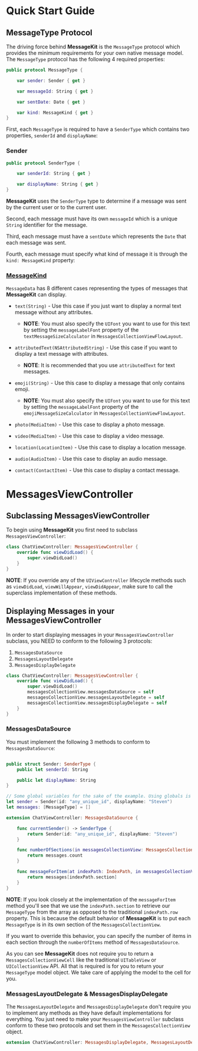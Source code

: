 # Quick Start Guide

## MessageType Protocol
The driving force behind **MessageKit** is the `MessageType` protocol which provides the minimum requirements for your own native message model. The `MessageType` protocol has the following 4 required properties:

```Swift
public protocol MessageType {

    var sender: Sender { get }

    var messageId: String { get }

    var sentDate: Date { get }

    var kind: MessageKind { get }
}
```
First, each `MessageType` is required to have a `SenderType` which contains two properties, `senderId` and `displayName`:
### Sender
```Swift
public protocol SenderType {

    var senderId: String { get }

    var displayName: String { get }
}
```
**MessageKit** uses the `SenderType` type to determine if a message was sent by the current user or to the current user.

Second, each message must have its own `messageId` which is a unique `String` identifier for the message.

Third, each message must have a `sentDate` which represents the `Date` that each message was sent.

Fourth, each message must specify what kind of message it is through the `kind: MessageKind` property:
### [MessageKind](https://github.com/MessageKit/MessageKit#default-cells)

`MessageData` has 8 different cases representing the types of messages that **MessageKit** can display.

- `text(String)` - Use this case if you just want to display a normal text message without any attributes.
  - **NOTE**: You must also specify the `UIFont` you want to use for this text by setting the `messageLabelFont` property of the `textMessageSizeCalculator` in `MessagesCollectionViewFlowLayout`.

- `attributedText(NSAttributedString)` - Use this case if you want to display a text message with attributes.
  - **NOTE**: It is recommended that you use `attributedText` for text messages.

- `emoji(String)` - Use this case to display a message that only contains emoji.
  - **NOTE**: You must also specify the `UIFont` you want to use for this text by setting the `messageLabelFont` property of the `emojiMessageSizeCalculator` in `MessagesCollectionViewFlowLayout`.

- `photo(MediaItem)` - Use this case to display a photo message.

- `video(MediaItem)` - Use this case to display a video message.

- `location(LocationItem)` - Use this case to display a location message.

- `audio(AudioItem)` - Use this case to display an audio message.

- `contact(ContactItem)` - Use this case to display a contact message.

# MessagesViewController

## Subclassing MessagesViewController
To begin using **MessageKit** you first need to subclass `MessagesViewController`:
```Swift
class ChatViewController: MessagesViewController {
	override func viewDidLoad() {
		super.viewDidLoad()
	}
}
```
**NOTE**: If you override any of the `UIViewController` lifecycle methods such as `viewDidLoad`, `viewWillAppear`, `viewDidAppear`, make sure to call the superclass implementation of these methods.

## Displaying Messages in your MessagesViewController
In order to start displaying messages in your `MessagesViewController` subclass, you NEED to conform to the following 3 protocols:

1. `MessagesDataSource`
2. `MessagesLayoutDelegate`
3. `MessagesDisplayDelegate`

```Swift
class ChatViewController: MessagesViewController {
	override func viewDidLoad() {
		super.viewDidLoad()
		messagesCollectionView.messagesDataSource = self
		messagesCollectionView.messagesLayoutDelegate = self
		messagesCollectionView.messagesDisplayDelegate = self
	}
}
```

### MessagesDataSource

You must implement the following 3 methods to conform to `MessagesDataSource`:

```Swift

public struct Sender: SenderType {
    public let senderId: String

    public let displayName: String
}

// Some global variables for the sake of the example. Using globals is not recommended!
let sender = Sender(id: "any_unique_id", displayName: "Steven")
let messages: [MessageType] = []

extension ChatViewController: MessagesDataSource {

	func currentSender() -> SenderType {
		return Sender(id: "any_unique_id", displayName: "Steven")
	}

	func numberOfSections(in messagesCollectionView: MessagesCollectionView) -> Int {
		return messages.count
	}

	func messageForItem(at indexPath: IndexPath, in messagesCollectionView: MessagesCollectionView) -> MessageType {
		return messages[indexPath.section]
	}
}
```
**NOTE**: If you look closely at the implementation of the `messageForItem` method you'll see that we use the `indexPath.section` to retrieve our `MessageType` from the array as opposed to the traditional `indexPath.row` property. This is because the default behavior of **MessageKit** is to put each `MessageType` is in its own section of the `MessagesCollectionView`. 

If you want to override this behavior, you can specify the number of items in each section through the `numberOfItems` method of `MessagesDataSource`.

As you can see **MessageKit** does not require you to return a `MessagesCollectionViewCell` like the traditional `UITableView` or `UICollectionView` API. All that is required is for you to return your `MessageType` model object. We take care of applying the model to the cell for you.

### MessagesLayoutDelegate & MessagesDisplayDelegate

The `MessagesLayoutDelegate` and `MessagesDisplayDelegate` don't require you to implement any methods as they have default implementations for everything. You just need to make your `MessagesViewController` subclass conform to these two protocols and set them in the `MessagesCollectionView` object.

```Swift
extension ChatViewController: MessagesDisplayDelegate, MessagesLayoutDelegate {}
```

